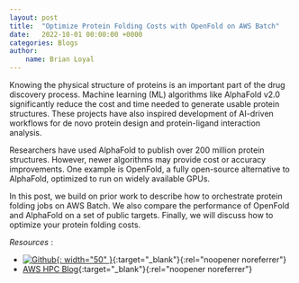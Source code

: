 ```yaml
---
layout: post
title:  "Optimize Protein Folding Costs with OpenFold on AWS Batch"
date:   2022-10-01 00:00:00 +0000
categories: Blogs 
author: 
    name: Brian Loyal
---
```


Knowing the physical structure of proteins is an important part of the drug discovery process. Machine learning (ML) algorithms like AlphaFold v2.0 significantly reduce the cost and time needed to generate usable protein structures. These projects have also inspired development of AI-driven workflows for de novo protein design and protein-ligand interaction analysis.

Researchers have used AlphaFold to publish over 200 million protein structures. However, newer algorithms may provide cost or accuracy improvements. One example is OpenFold, a fully open-source alternative to AlphaFold, optimized to run on widely available GPUs.

In this post, we build on prior work to describe how to orchestrate protein folding jobs on AWS Batch. We also compare the performance of OpenFold and AlphaFold on a set of public targets. Finally, we will discuss how to optimize your protein folding costs.

*Resources* :

* [![Github](https://github.githubassets.com/images/modules/logos_page/GitHub-Mark.png){: width="50" }](https://github.com/aws-solutions-library-samples/aws-batch-arch-for-protein-folding){:target="_blank"}{:rel="noopener noreferrer"}
* [AWS HPC Blog](https://aws.amazon.com/blogs/hpc/optimize-protein-folding-costs-with-openfold-on-aws-batch/){:target="_blank"}{:rel="noopener noreferrer"}
